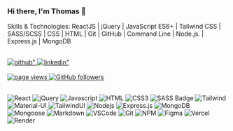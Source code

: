 ### Hi there, I'm Thomas 👋

<!-- <p>I've decided to start fresh and follow my long held desire to become a fullstack web developer.</p> -->
<p>Skills & Technologies: ReactJS | jQuery | JavaScript ES6+ | Tailwind CSS | SASS/SCSS | CSS | HTML | Git | GitHub | Command Line | Node.js. | Express.js | MongoDB </p> 
<br>

<a href="https://github.com/thomaserdmenger" target="_blank">
  <img src=https://img.shields.io/badge/github-%2324292e.svg?&style=for-the-badge&logo=github&logoColor=white alt=github" />
</a>
<a href="https://www.linkedin.com/in/thomaserdmenger/" target="_blank">
  <img src=https://img.shields.io/badge/linkedin-%231E77B5.svg?&style=for-the-badge&logo=linkedin&logoColor=white alt=linkedin" />
</a>
<br>
<br>
<a href="https://github.com/thomaserdmenger">
  <img src="https://komarev.com/ghpvc/?username=thomaserdmenger" alt="page views">
</a>
<a href="https://github.com/thomaserdmenger?tab=followers">
  <img alt="GitHub followers" src="https://img.shields.io/github/followers/thomaserdmenger?color=green&logo=github">
</a>

<br>
<br>

![React](https://img.shields.io/badge/-React-09131B?style=for-the-badge&logo=react&logoColor=61DBFB)
![jQuery](https://img.shields.io/badge/-jQuery-09131B?style=for-the-badge&logo=jquery&logoColor=white)
![Javascript](https://img.shields.io/badge/Javascript-09131B?style=for-the-badge&logo=javascript)
![HTML](https://img.shields.io/badge/HTML5-09131B?style=for-the-badge&logo=html5)
![CSS3](https://img.shields.io/badge/CSS3-09131B?style=for-the-badge&logo=css3&logoColor=1572B6)
![SASS Badge](https://img.shields.io/badge/Sass-09131B?style=for-the-badge&logo=sass)
![Tailwind](https://img.shields.io/badge/Tailwind_CSS-09131B?style=for-the-badge&logo=tailwindcss&)
![Material-UI](https://img.shields.io/badge/MUI-09131B?style=for-the-badge&logo=Mui&logoColor=%230081CB)
![TailwindUI](https://img.shields.io/badge/TailwindUI-38B2AC?style=for-the-badge&logo=tailwindcss&logoColor=white)
![Nodejs](https://img.shields.io/badge/Nodejs-09131B?style=for-the-badge&logo=node.js&logoColor=3C873A)
![Express.js](https://img.shields.io/badge/Express.js-09131B?style=for-the-badge&logo=express&logoColor=white)
![MongoDB](https://img.shields.io/badge/MongoDB-09131B?style=for-the-badge&logo=mongodb)
![Mongoose](https://img.shields.io/badge/Mongoose-black?style=for-the-badge&logo=Mongoose&logoColor=%23880000)
![Markdown](https://img.shields.io/badge/Markdown-09131B?style=for-the-badge&logo=markdown&logoColor=white)
![VSCode](https://img.shields.io/badge/Visual_Studio-09131B?style=for-the-badge&logo=visual%20studio&logoColor=005BA4)
![Git](https://img.shields.io/badge/Git-09131B?style=for-the-badge&logo=git)
![NPM](https://img.shields.io/badge/NPM-09131B?style=for-the-badge&logo=npm&logoColor=white)
![Figma](https://img.shields.io/badge/figma-09131B?style=for-the-badge&logo=figma&logoColor=white)
![Vercel](https://img.shields.io/badge/Vercel-09131B?style=for-the-badge&logo=Vercel&logoColor=white)
![Render](https://img.shields.io/badge/Render-09131B?style=for-the-badge&logo=Render&logoColor=white)
<!-- ![Typescript](https://img.shields.io/badge/Typescript-09131B?style=for-the-badge&logo=typescript) -->
<!-- ![React Native](https://img.shields.io/badge/React_Native-09131B?style=for-the-badge&logo=react&logoColor=61DAFB) -->
<!-- ![Next.js](https://img.shields.io/badge/next.js-09131B?style=for-the-badge&logo=nextdotjs&logoColor=white) -->
